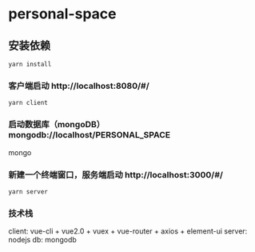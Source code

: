 # personal-space

## 安装依赖
```
yarn install
```

### 客户端启动 http://localhost:8080/#/
```
yarn client
```
### 启动数据库（mongoDB）mongodb://localhost/PERSONAL_SPACE
mongo

### 新建一个终端窗口，服务端启动 http://localhost:3000/#/
```
yarn server
```

### 技术栈

client: vue-cli + vue2.0 + vuex + vue-router + axios + element-ui
server: nodejs
db: mongodb



